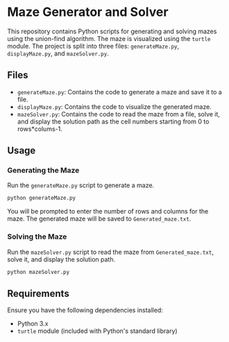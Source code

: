 # Maze Generator and Solver

This repository contains Python scripts for generating and solving mazes using the union-find algorithm. The maze is visualized using the `turtle` module. The project is split into three files: `generateMaze.py`, `displayMaze.py`, and `mazeSolver.py`.

## Files

- `generateMaze.py`: Contains the code to generate a maze and save it to a file.
- `displayMaze.py`: Contains the code to visualize the generated maze.
- `mazeSolver.py`: Contains the code to read the maze from a file, solve it, and display the solution path as the cell numbers starting from 0 to rows\*colums-1.

## Usage

### Generating the Maze

Run the `generateMaze.py` script to generate a maze.

```bash
python generateMaze.py
```

You will be prompted to enter the number of rows and columns for the maze. The generated maze will be saved to `Generated_maze.txt`.

### Solving the Maze

Run the `mazeSolver.py` script to read the maze from `Generated_maze.txt`, solve it, and display the solution path.

```bash
python mazeSolver.py
```

## Requirements

Ensure you have the following dependencies installed:

- Python 3.x
- `turtle` module (included with Python's standard library)
